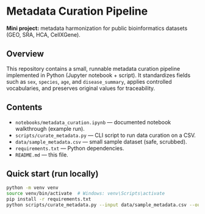 # Metadata Curation Pipeline

**Mini project:** metadata harmonization for public bioinformatics datasets (GEO, SRA, HCA, CellXGene).

## Overview
This repository contains a small, runnable metadata curation pipeline implemented in Python (Jupyter notebook + script). It standardizes fields such as `sex`, `species`, `age`, and `disease_summary`, applies controlled vocabularies, and preserves original values for traceability.

## Contents
- `notebooks/metadata_curation.ipynb` — documented notebook walkthrough (example run).
- `scripts/curate_metadata.py` — CLI script to run data curation on a CSV.
- `data/sample_metadata.csv` — small sample dataset (safe, scrubbed).
- `requirements.txt` — Python dependencies.
- `README.md` — this file.

## Quick start (run locally)
```bash
python -m venv venv
source venv/bin/activate  # Windows: venv\Scripts\activate
pip install -r requirements.txt
python scripts/curate_metadata.py --input data/sample_metadata.csv --output data/curated_sample.csv
